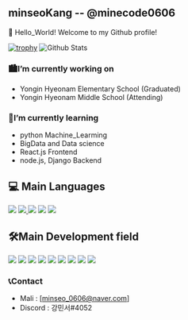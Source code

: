 ## minseoKang -- @minecode0606
👋 Hello_World! Welcome to my Github profile!  

[![trophy](https://github-profile-trophy.vercel.app/?username=minecode0606&theme=chalk&row=2&column=4)](https://github.com/ryo-ma/github-profile-trophy)
![Github Stats](https://github-readme-stats.vercel.app/api?username=minecode0606&show_icons=true)



### 🏙I’m currently working on
  * Yongin Hyeonam Elementary School (Graduated)
  * Yongin Hyeonam Middle School (Attending)
  
### 📖I’m currently learning 
 * python Machine_Learming
 * BigData and Data science
 * React.js Frontend
 * node.js, Django Backend

## 💻 Main Languages
  <a href="https://www.python.org/"><img src="https://img.shields.io/badge/Python-3766AB?style=flat-square&logo=Python&logoColor=white"/></a> <a href="https://www.oracle.com/kr/java/technologies/javase-downloads.html/"><img src="https://img.shields.io/badge/Java-007396?style=flat-square&logo=Java&logoColor=white">
 </a> <a href="https://en.wikipedia.org/wiki/HTML5/"><img src="https://img.shields.io/badge/Html5-E34F26?style=flat-square&logo=Html5&logoColor=white"/></a> <a href="https://en.wikipedia.org/wiki/CSS/"><img src="https://img.shields.io/badge/Css3-1572B6?style=flat-square&logo=Css3&logoColor=white"/></a> <a href="https://en.wikipedia.org/wiki/JavaScript/"><img src="https://img.shields.io/badge/Javascript-F7DF1E?style=flat-square&logo=Javascript&logoColor=white"/></a> 
  
## 🛠Main Development field
  <a href="https://jupyter.org/"><img src="https://img.shields.io/badge/Jupyter-F37626?style=flat-square&logo=Jupyter&logoColor=white"/></a> <a href="https://pandas.pydata.org/"><img src="https://img.shields.io/badge/Pandas-150458?style=flat-square&logo=pandas&logoColor=white"/></a> <a href="https://numpy.org/"><img src="https://img.shields.io/badge/NumPy-013243?style=flat-square&logo=NumPy&logoColor=white"/></a> <a href="https://scikit-learn.org/stable/index.html/"><img src="https://img.shields.io/badge/scikit-learn-F7931E?style=flat-square&logo=scikit-learn&logoColor=white"/></a> <a href="https://www.tensorflow.org/"><img src="https://img.shields.io/badge/TensorFlow-FF6F00?style=flat-square&logo=TensorFlow&logoColor=white"/></a> <a href="https://www.djangoproject.com/"><img src="https://img.shields.io/badge/Django-092E20?style=flat-square&logo=Django&logoColor=white"/></a> <a href="https://www.scipy.org/"><img src="https://img.shields.io/badge/SciPy-8CAAE6?style=flat-square&logo=SciPy&logoColor=white"/></a> <a href="https://nodejs.org/"><img src="https://img.shields.io/badge/Node.js-339933?style=flat-square&logo=Node.js&logoColor=white"/></a> <a href="https://reactjs.org/"><img src="https://img.shields.io/badge/React-61DAFB?style=flat-square&logo=React&logoColor=white"/></a> 
  
### 📞Contact
 * Mali : [minseo_0606@naver.com]
 * Discord : 강민서#4052
 

